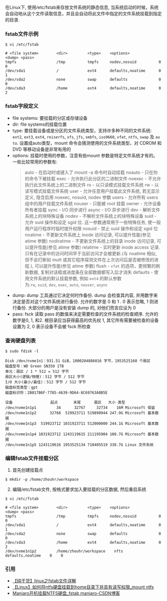 在Linux下, 使用/etc/fstab来存放文件系统的静态信息, 当系统启动的时候，系统会自动地从这个文件读取信息，并且会自动将此文件中指定的文件系统挂载到指定的目录.

### fstab文件示例

```
$ vi /etc/fstab

# <file system>        <dir>         <type>    <options>             <dump> <pass>
tmpfs                  /tmp          tmpfs     nodev,nosuid          0      0
/dev/sda1              /             ext4      defaults,noatime      0      1
/dev/sda2              none          swap      defaults              0      0
/dev/sda3              /home         ext4      defaults,noatime      0      2
```

### fstab字段定义

- file systems: 要挂载的分区或存储设备
- dir: file systems的挂载位置
- type: 要挂载设备或是分区的文件系统类型，支持许多种不同的文件系统: `ext2`, `ext3`, `ext4`, `reiserfs`, `xfs`, `jfs`, `smbfs`, `iso9660`, `vfat`, `ntfs`, `swap` 及 `auto`. 设置成auto类型，mount 命令会猜测使用的文件系统类型，对 CDROM 和 DVD 等移动设备是非常有用的
- options: 挂载时使用的参数，注意有些mount 参数是特定文件系统才有的。一些比较常用的参数有:
	> auto - 在启动时或键入了 mount -a 命令时自动挂载
	> noauto - 只在你的命令下被挂载
	> exec - 允许执行此分区的二进制文件
	> noexec - 不允许执行此文件系统上的二进制文件
	> ro - 以只读模式挂载文件系统
	> rw - 以读写模式挂载文件系统
	> user - 允许任意用户挂载此文件系统, 若无显示定义, 隐含启用 noexec, nosuid, nodev 参数
	> users - 允许所有 users 组中的用户挂载文件系统
	> nouser - 只能被 root 挂载
	> owner - 允许设备所有者挂载
	> sync - I/O 同步进行
	> async - I/O 异步进行
	> dev - 解析文件系统上的块特殊设备
	> nodev - 不解析文件系统上的块特殊设备
	> suid - 允许 suid 操作和设定 sgid 位. 这一参数通常用于一些特殊任务, 使一般用户运行程序时临时提升权限
	> nosuid - 禁止 suid 操作和设定 sgid 位
	> noatime - 不更新文件系统上 inode 访问记录, 可以提升性能(参见 atime 参数)
	> nodiratime - 不更新文件系统上的目录 inode 访问记录, 可以提升性能(参见 atime 参数)
	> relatime - 实时更新 inode access 记录. 只有在记录中的访问时间早于当前访问才会被更新.(与 noatime 相似, 但不会打断如 mutt 或其它程序探测文件在上次访问后是否被修改的进程.), 可以提升性能(参见 atime 参数)
	> flush - `vfat` 的选项，更频繁的刷新数据, 复制对话框或进度条在全部数据都写入后才消失
	> defaults - 使用文件系统的默认挂载参数, 例如 `ext4` 的默认参数为:`rw`, `suid`, `dev`, `exec`, `auto`, `nouser`, `async`
	> 
- dump: dump 工具通过它决定何时作备份. dump 会检查其内容, 并用数字来决定是否对这个文件系统进行备份. 允许的数字是 0 和 1 . 0 表示忽略, 1 则进行备份. 大部分的用户是没有安装 dump 的, 对他们而言应设为 0
- pass: fsck 读取 pass 的数值来决定需要检查的文件系统的检查顺序. 允许的数字是0, 1, 和2. 根目录应当获得最高的优先权 1, 其它所有需要被检查的设备设置为 2, 0 表示设备不会被 fsck 所检查

### 查询硬盘列表

```
$ sudo fdisk -l

Disk /dev/nvme1n1：931.51 GiB，1000204886016 字节，1953525168 个扇区
磁盘型号：WD Green SN350 1TB                      
单元：扇区 / 1 * 512 = 512 字节
扇区大小(逻辑/物理)：512 字节 / 512 字节
I/O 大小(最小/最佳)：512 字节 / 512 字节
磁盘标签类型：gpt
磁盘标识符：2B017B6F-7785-4639-9D64-8C69763A0B5E

设备                 起点       末尾      扇区   大小 类型
/dev/nvme1n1p1         34      32767     32734    16M Microsoft 保留
/dev/nvme1n1p2      32768  519923711 519890944 247.9G Microsoft 基本数据
/dev/nvme1n1p3  519923712 1031923711 512000000 244.1G Microsoft 基本数据
/dev/nvme1n1p4 1031923712 1243119615 211195904 100.7G Microsoft 基本数据
/dev/nvme1n1p5 1243119616 1953525134 710405519 338.7G Linux 文件系统

```

### 编辑fstab文件挂载分区

1. 首先创建挂载点
```
$ mkdir -p /home/zhouhr/workspace
```

2. 编辑/etc/fstab文件, 按格式要求加入要挂载的分区数据, 然后重启系统
```
$ vi /etc/fstab

# <file system>        <dir>         <type>    <options>             <dump> <pass>
tmpfs                  /tmp          tmpfs     nodev,nosuid          0      0
/dev/sda1              /             ext4      defaults,noatime      0      1
/dev/sda2              none          swap      defaults              0      0
/dev/sda3              /home         ext4      defaults,noatime      0      2
/dev/nvme1n1p2         /home/zhouhr/workspace    nfts    defaults,noatime    0    0

```

### 引用

- [【纯干货】linux之fstab文件详解](https://zhuanlan.zhihu.com/p/250658106)
- [【Linux】如何将ntfs硬盘挂载到home目录下并具有读写权限_mount ntfs](https://blog.csdn.net/qq_41084756/article/details/129183007)
- [Manjaro开机挂载NTFS硬盘_fstab manjaro-CSDN博客](https://blog.csdn.net/weixin_43840399/article/details/93475915)
